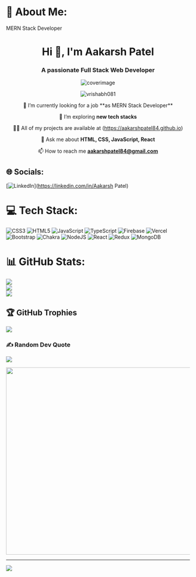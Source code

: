 # 💫 About Me:
MERN Stack Developer


<h1 align="center">Hi 👋, I'm Aakarsh Patel</h1>
<h3 align="center">A passionate Full Stack Web Developer</h3>

<!-- ![logo](https://github.com/vrishabh081/vrishabh081/blob/main/cover.jpg) -->

<div align="center">
<img align="center" src = "https://i.giphy.com/media/qgQUggAC3Pfv687qPC/giphy.webp" alt="coverimage"  />

</div>



<p align="center"> <img align="center" src="https://komarev.com/ghpvc/?username=vrishabh081&label=Profile%20views&color=0e75b6&style=flat" alt="vrishabh081" /> </p>
<div align="center">
🔭 I’m currently looking for a job **as MERN Stack Developer**

🌱 I’m exploring **new tech stacks**

👨‍💻 All of my projects are available at (https://aakarshpatel84.github.io)

💬 Ask me about **HTML, CSS, JavaScript, React**

📫 How to reach me **aakarshpatel84@gmail.com**</div>


## 🌐 Socials:
[![LinkedIn](https://img.shields.io/badge/LinkedIn-%230077B5.svg?logo=linkedin&logoColor=white)](https://linkedin.com/in/Aakarsh Patel) 

# 💻 Tech Stack:
![CSS3](https://img.shields.io/badge/css3-%231572B6.svg?style=for-the-badge&logo=css3&logoColor=white) ![HTML5](https://img.shields.io/badge/html5-%23E34F26.svg?style=for-the-badge&logo=html5&logoColor=white) ![JavaScript](https://img.shields.io/badge/javascript-%23323330.svg?style=for-the-badge&logo=javascript&logoColor=%23F7DF1E) ![TypeScript](https://img.shields.io/badge/typescript-%23007ACC.svg?style=for-the-badge&logo=typescript&logoColor=white) ![Firebase](https://img.shields.io/badge/firebase-%23039BE5.svg?style=for-the-badge&logo=firebase) ![Vercel](https://img.shields.io/badge/vercel-%23000000.svg?style=for-the-badge&logo=vercel&logoColor=white) ![Bootstrap](https://img.shields.io/badge/bootstrap-%23563D7C.svg?style=for-the-badge&logo=bootstrap&logoColor=white) ![Chakra](https://img.shields.io/badge/chakra-%234ED1C5.svg?style=for-the-badge&logo=chakraui&logoColor=white) ![NodeJS](https://img.shields.io/badge/node.js-6DA55F?style=for-the-badge&logo=node.js&logoColor=white) ![React](https://img.shields.io/badge/react-%2320232a.svg?style=for-the-badge&logo=react&logoColor=%2361DAFB) ![Redux](https://img.shields.io/badge/redux-%23593d88.svg?style=for-the-badge&logo=redux&logoColor=white) ![MongoDB](https://img.shields.io/badge/MongoDB-%234ea94b.svg?style=for-the-badge&logo=mongodb&logoColor=white)
# 📊 GitHub Stats:
![](https://github-readme-stats.vercel.app/api?username=aakarshpatel84&theme=dark&hide_border=false&include_all_commits=true&count_private=true)<br/>
![](https://github-readme-streak-stats.herokuapp.com/?user=aakarshpatel84&theme=dark&hide_border=false)<br/>
![](https://github-readme-stats.vercel.app/api/top-langs/?username=aakarshpatel84&theme=dark&hide_border=false&include_all_commits=true&count_private=true&layout=compact)

## 🏆 GitHub Trophies
![](https://github-profile-trophy.vercel.app/?username=aakarshpatel84&theme=radical&no-frame=false&no-bg=false&margin-w=4)

### ✍️ Random Dev Quote
![](https://quotes-github-readme.vercel.app/api?type=vetical&theme=radical)


<img src="https://random-memer.herokuapp.com/" width="512px"/>

---
[![](https://visitcount.itsvg.in/api?id=aakarshpatel84&icon=0&color=1)](https://visitcount.itsvg.in)

<!-- Proudly created with GPRM ( https://gprm.itsvg.in ) -->
